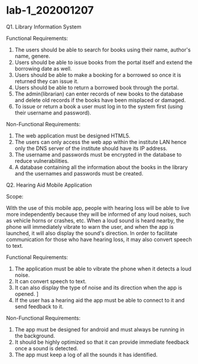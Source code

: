 # lab-1_202001207

Q1. Library Information System

Functional Requirements:

1. The users should be able to search for books using their name, author's name, genere.
2. Users should be able to issue books from the portal itself and extend the borrowing date as well. 
3. Users should be able to make a booking for a borrowed so once it is returned they can issue it. 
4. Users should be able to return a borrowed book through the portal.
5. The admin(librarian) can enter records of new books to the database and delete old records if the books have been misplaced or damaged. 
6. To issue or return a book a user must log in to the system first (using their username and password).

Non-Functional Requirements:

1. The web application must be designed HTML5.
2. The users can only access the web app within the institute LAN hence only the DNS server of the institute should have its IP address. 
3. The username and passwords must be encrypted in the database to reduce vulnerabilities. 
4. A database containing all the information about the books in the library and the usernames and passwords must be created. 


Q2. Hearing Aid Mobile Application

Scope: 

With the use of this mobile app, people with hearing loss will be able to live more independently because they will be informed of any loud noises, such as vehicle horns or crashes, etc. When a loud sound is heard nearby, the phone will immediately vibrate to warn the user, and when the app is launched, it will also display the sound's direction. In order to facilitate communication for those who have hearing loss, it may also convert speech to text.

Functional Requirements:

1. The application must be able to vibrate the phone when it detects a loud noise. 
2. It can convert speech to text. 
3. It can also display the type of noise and its direction when the app is opened. ]
4. If the user has a hearing aid the app must be able to connect to it and send feedback to it. 

Non-Functional Requirements:

1. The app must be designed for android and must always be running in the background.
2. It should be highly optimized so that it can provide immediate feedback once a sound is detected. 
3. The app must keep a log of all the sounds it has identified. 
